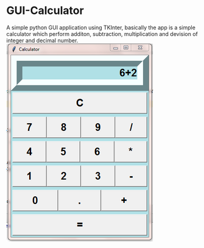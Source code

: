 # GUI-Calculator
A simple python GUI application using TKInter, basically the app is a simple calculator which perform additon, subtraction, multiplication and devision of integer and decimal number.
![ScreenShot](https://github.com/minukumari/GUI-Calculator/blob/master/Calculator.PNG)
